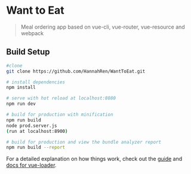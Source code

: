 # Want to Eat

>Meal ordering app
>based on vue-cli, vue-router, vue-resource and webpack

## Build Setup

``` bash
#clone 
git clone https://github.com/HannahRen/WantToEat.git

# install dependencies
npm install

# serve with hot reload at localhost:8080
npm run dev

# build for production with minification
npm run build
node prod.server.js
(run at localhost:8900)

# build for production and view the bundle analyzer report
npm run build --report
```

For a detailed explanation on how things work, check out the [guide](http://vuejs-templates.github.io/webpack/) and [docs for vue-loader](http://vuejs.github.io/vue-loader).
